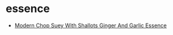 # essence

 * [Modern Chop Suey With Shallots Ginger And Garlic Essence](index/m/modern-chop-suey-with-shallots-ginger-and-garlic-essence-231414.json)
